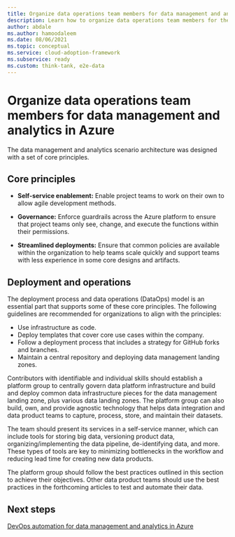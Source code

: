 ```yaml
---
title: Organize data operations team members for data management and analytics in Azure
description: Learn how to organize data operations team members for the data management and analytics scenario in Azure.
author: abdale
ms.author: hamoodaleem
ms.date: 08/06/2021
ms.topic: conceptual
ms.service: cloud-adoption-framework
ms.subservice: ready
ms.custom: think-tank, e2e-data
---
```


# Organize data operations team members for data management and analytics in Azure

The data management and analytics scenario architecture was designed with a set of core principles.

## Core principles

- **Self-service enablement:** Enable project teams to work on their own to allow agile development methods.

- **Governance:** Enforce guardrails across the Azure platform to ensure that project teams only see, change, and execute the functions within their permissions.

- **Streamlined deployments:** Ensure that common policies are available within the organization to help teams scale quickly and support teams with less experience in some core designs and artifacts.

## Deployment and operations

The deployment process and data operations (DataOps) model is an essential part that supports some of these core principles. The following guidelines are recommended for organizations to align with the principles:

- Use infrastructure as code.
- Deploy templates that cover core use cases within the company.
- Follow a deployment process that includes a strategy for GitHub forks and branches.
- Maintain a central repository and deploying data management landing zones.

Contributors with identifiable and individual skills should establish a platform group to centrally govern data platform infrastructure and build and deploy common data infrastructure pieces for the data management landing zone, plus various data landing zones. The platform group can also build, own, and provide agnostic technology that helps data integration and data product teams to capture, process, store, and maintain their datasets.

The team should present its services in a self-service manner, which can include tools for storing big data, versioning product data, organizing/implementing the data pipeline, de-identifying data, and more. These types of tools are key to minimizing bottlenecks in the workflow and reducing lead time for creating new data products.

The platform group should follow the best practices outlined in this section to achieve their objectives. Other data product teams should use the best practices in the forthcoming articles to test and automate their data.

## Next steps

[DevOps automation for data management and analytics in Azure](./organize-data-operations.md)
